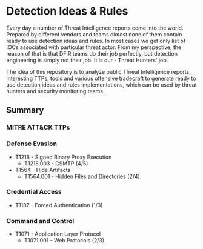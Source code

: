 # Detection Ideas & Rules
Every day a number of Threat Intelligence reports come into the world. Prepared by different vendors and teams *almost* none of them contain ready to use detection ideas and rules. In most cases we get only list of IOCs associated with particular threat actor. From my perspective, the reason of that is that DFIR teams do their job perfectly, but detection engineering is simply not their job. It is our - Threat Hunters' job.

The idea of this repository is to analyze public Threat Intelligence reports, interesting TTPs, tools and various offensive tradecraft to generate ready to use detection ideas and rules implementations, which can be used by threat hunters and security monitoring teams.

## Summary
### MITRE ATT&CK TTPs
### Defense Evasion
- T1218 - Signed Binary Proxy Execution
  - T1218.003 - CSMTP (4/5)
- T1564 - Hide Artifacts
  - T1564.001 - Hidden Files and Directories (2/4)
### Credential Access
- T1187 - Forced Authentication (1/3)
### Command and Control
- T1071 - Application Layer Protocol
  - T1071.001 - Web Protocols (2/3)
